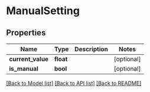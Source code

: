 # ManualSetting

## Properties
Name | Type | Description | Notes
------------ | ------------- | ------------- | -------------
**current_value** | **float** |  | [optional] 
**is_manual** | **bool** |  | [optional] 

[[Back to Model list]](../README.md#documentation-for-models) [[Back to API list]](../README.md#documentation-for-api-endpoints) [[Back to README]](../README.md)


